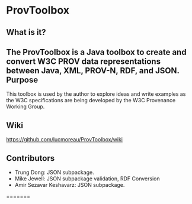 ProvToolbox
===========

What is it?
-----------

The ProvToolbox is a Java toolbox to create and convert W3C PROV data representations between Java, XML, PROV-N, RDF, and JSON. 
Purpose
-------

This toolbox is used by the author to explore ideas and write examples
as the W3C specifications are being developed by the W3C Provenance
Working Group.


Wiki
----

https://github.com/lucmoreau/ProvToolbox/wiki


Contributors
------------

 * Trung Dong: JSON subpackage.
 * Mike Jewell: JSON subpackage validation, RDF Conversion
 * Amir Sezavar Keshavarz: JSON subpackage.

=======


